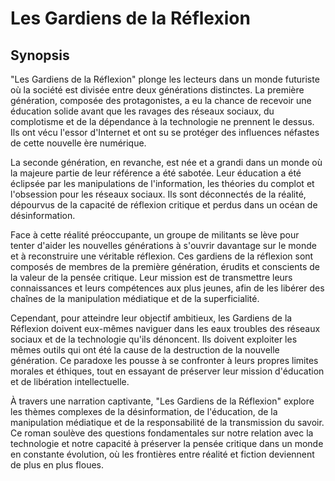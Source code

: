 # Les Gardiens de la Réflexion

## Synopsis
"Les Gardiens de la Réflexion" plonge les lecteurs dans un monde futuriste où la société est divisée entre deux générations distinctes. La première génération, composée des protagonistes, a eu la chance de recevoir une éducation solide avant que les ravages des réseaux sociaux, du complotisme et de la dépendance à la technologie ne prennent le dessus. Ils ont vécu l'essor d'Internet et ont su se protéger des influences néfastes de cette nouvelle ère numérique.

La seconde génération, en revanche, est née et a grandi dans un monde où la majeure partie de leur référence a été sabotée. Leur éducation a été éclipsée par les manipulations de l'information, les théories du complot et l'obsession pour les réseaux sociaux. Ils sont déconnectés de la réalité, dépourvus de la capacité de réflexion critique et perdus dans un océan de désinformation.

Face à cette réalité préoccupante, un groupe de militants se lève pour tenter d'aider les nouvelles générations à s'ouvrir davantage sur le monde et à reconstruire une véritable réflexion. Ces gardiens de la réflexion sont composés de membres de la première génération, érudits et conscients de la valeur de la pensée critique. Leur mission est de transmettre leurs connaissances et leurs compétences aux plus jeunes, afin de les libérer des chaînes de la manipulation médiatique et de la superficialité.

Cependant, pour atteindre leur objectif ambitieux, les Gardiens de la Réflexion doivent eux-mêmes naviguer dans les eaux troubles des réseaux sociaux et de la technologie qu'ils dénoncent. Ils doivent exploiter les mêmes outils qui ont été la cause de la destruction de la nouvelle génération. Ce paradoxe les pousse à se confronter à leurs propres limites morales et éthiques, tout en essayant de préserver leur mission d'éducation et de libération intellectuelle.

À travers une narration captivante, "Les Gardiens de la Réflexion" explore les thèmes complexes de la désinformation, de l'éducation, de la manipulation médiatique et de la responsabilité de la transmission du savoir. Ce roman soulève des questions fondamentales sur notre relation avec la technologie et notre capacité à préserver la pensée critique dans un monde en constante évolution, où les frontières entre réalité et fiction deviennent de plus en plus floues.

